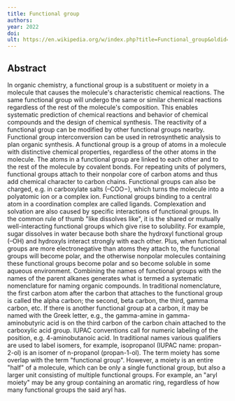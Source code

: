 ```yaml
---
title: Functional group
authors: 
year: 2022
doi: 
ult: https://en.wikipedia.org/w/index.php?title=Functional_group&oldid=1086476038
---
```

## Abstract
In organic chemistry, a functional group is a substituent or moiety in a molecule that causes the molecule's characteristic chemical reactions. The same functional group will undergo the same or similar chemical reactions regardless of the rest of the molecule's composition. This enables systematic prediction of chemical reactions and behavior of chemical compounds and the design of chemical synthesis. The reactivity of a functional group can be modified by other functional groups nearby. Functional group interconversion can be used in retrosynthetic analysis to plan organic synthesis.
A functional group is a group of atoms in a molecule with distinctive chemical properties, regardless of the other atoms in the molecule. The atoms in a functional group are linked to each other and to the rest of the molecule by covalent bonds. For repeating units of polymers, functional groups attach to their nonpolar core of carbon atoms and thus add chemical character to carbon chains. Functional groups can also be charged, e.g. in carboxylate salts (–COO−), which turns the molecule into a polyatomic ion or a complex ion. Functional groups binding to a central atom in a coordination complex are called ligands. Complexation and solvation are also caused by specific interactions of functional groups. In the common rule of thumb "like dissolves like", it is the shared or mutually well-interacting functional groups which give rise to solubility. For example, sugar dissolves in water because both share the hydroxyl functional group (–OH) and hydroxyls interact strongly with each other. Plus, when functional groups are more electronegative than atoms they attach to, the functional groups will become polar, and the otherwise nonpolar molecules containing these functional groups become polar and so become soluble in some aqueous environment.
Combining the names of functional groups with the names of the parent alkanes generates what is termed a systematic nomenclature for naming organic compounds. In traditional nomenclature, the first carbon atom after the carbon that attaches to the functional group is called the alpha carbon; the second, beta carbon, the third, gamma carbon, etc. If there is another functional group at a carbon, it may be named with the Greek letter, e.g., the gamma-amine in gamma-aminobutyric acid is on the third carbon of the carbon chain attached to the carboxylic acid group. IUPAC conventions call for numeric labeling of the position, e.g. 4-aminobutanoic acid. In traditional names various qualifiers are used to label isomers, for example, isopropanol (IUPAC name: propan-2-ol) is an isomer of n-propanol (propan-1-ol). The term moiety has some overlap with the term "functional group". However, a moiety is an entire "half" of a molecule, which can be only a single functional group, but also a larger unit consisting of multiple functional groups. For example, an "aryl moiety" may be any group containing an aromatic ring, regardless of how many functional groups the said aryl has.
